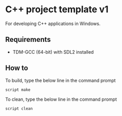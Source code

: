 # C++ project template v1

For developing C++ applications in Windows.

## Requirements

- TDM-GCC (64-bit) with SDL2 installed

## How to
To build, type the below line in the command prompt
```
script make
```

To clean, type the below line in the command prompt
```
script clean
```